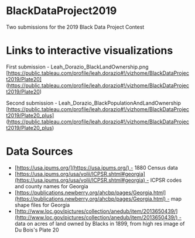 # BlackDataProject2019
Two submissions for the 2019 Black Data Project Contest

# Links to interactive visualizations
First submission - Leah_Dorazio_BlackLandOwnership.png
[https://public.tableau.com/profile/leah.dorazio#!/vizhome/BlackDataProject2019/Plate20] (https://public.tableau.com/profile/leah.dorazio#!/vizhome/BlackDataProject2019/Plate20)

Second submission - Leah_Dorazio_BlackPopulationAndLandOwnership
[https://public.tableau.com/profile/leah.dorazio#!/vizhome/BlackDataProject2019/Plate20_plus] (https://public.tableau.com/profile/leah.dorazio#!/vizhome/BlackDataProject2019/Plate20_plus)

# Data Sources
- [https://usa.ipums.org/](https://usa.ipums.org/) - 1880 Census data
- [https://usa.ipums.org/usa/volii/ICPSR.shtml#georgia](https://usa.ipums.org/usa/volii/ICPSR.shtml#georgia) - ICPSR codes and county names for Georgia
- [https://publications.newberry.org/ahcbp/pages/Georgia.html](https://publications.newberry.org/ahcbp/pages/Georgia.html) - map shape files for Georgia
- [http://www.loc.gov/pictures/collection/anedub/item/2013650439/](http://www.loc.gov/pictures/collection/anedub/item/2013650439/) - data on acres of land owned by Blacks in 1899, from high res image of Du Bois's Plate 20
